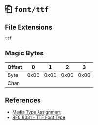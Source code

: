 # [⎗](../README.md) `font/ttf`

## File Extensions

`ttf`

## Magic Bytes

| Offset | 0    | 1    | 2    | 3    |
| ------ | ---- | ---- | ---- | ---- |
| Byte   | 0x00 | 0x01 | 0x00 | 0x00 |
| Char   |      |      |      |      |

## References

- [Media Type Assignment](https://www.iana.org/assignments/media-types/font/otf)
- [RFC 8081 - TTF Font Type](https://datatracker.ietf.org/doc/html/rfc8081#section-4.4.2)
